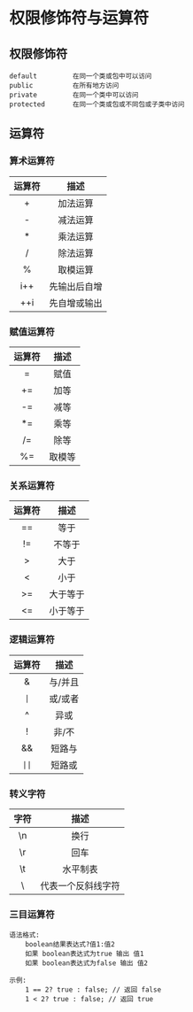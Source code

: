 # 权限修饰符与运算符
## 权限修饰符
```
default         在同一个类或包中可以访问
public          在所有地方访问
private         在同一个类中可以访问
protected       在同一个类或包或不同包或子类中访问
```

## 运算符
### 算术运算符
| 运算符 |     描述     |
| :----: | :----------: |
|   +    |   加法运算   |
|   -    |   减法运算   |
|   *    |   乘法运算   |
|   /    |   除法运算   |
|   %    |   取模运算   |
|  i++   | 先输出后自增 |
|  ++i   | 先自增或输出 |

### 赋值运算符
| 运算符 |  描述  |
| :----: | :----: |
|   =    |  赋值  |
|   +=   |  加等  |
|   -=   |  减等  |
|   *=   |  乘等  |
|   /=   |  除等  |
|   %=   | 取模等 |

### 关系运算符
| 运算符 |   描述   |
| :----: | :------: |
|   ==   |   等于   |
|   !=   |  不等于  |
|   >    |   大于   |
|   <    |   小于   |
|   >=   | 大于等于 |
|   <=   | 小于等于 |

### 逻辑运算符
| 运算符 |  描述   |
| :----: | :-----: |
|   &    | 与/并且 |
|  `\|`  | 或/或者 |
|   ^    |  异或   |
|   !    |  非/不  |
|   &&   | 短路与  |
| `\|\|` | 短路或  |

### 转义字符
| 字符  |        描述        |
| :---: | :----------------: |
|  \n   |        换行        |
|  \r   |        回车        |
|  \t   |      水平制表      |
|  \\   | 代表一个反斜线字符 |

### 三目运算符
```
语法格式: 
    boolean结果表达式?值1:值2
	如果 boolean表达式为true 输出 值1
	如果 boolean表达式为false 输出 值2

示例:
    1 == 2? true : false; // 返回 false
    1 < 2? true : false; // 返回 true
```
